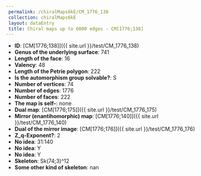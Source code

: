 ```yaml
--- 
 permalink: /chiralMaps6kE/CM_1776_138 
 collection: chiralMaps6kE
 layout: dataEntry
 title: Chiral maps up to 6000 edges - CM[1776;138]
---
```


- **ID**: [CM[1776;138]]({{ site.url }}/test/CM_1776_138)
- **Genus of the underlying surface**: 741
- **Length of the face**: 16
- **Valency**: 48
- **Length of the Petrie polygon**: 222
- **Is the automorphism group solvable?**: S
- **Number of vertices**: 74
- **Number of edges**: 1776
- **Number of faces**: 222
- **The map is self-**: none
- **Dual map**: [CM[1776;175]]({{ site.url }}/test/CM_1776_175)
- **Mirror (enantihomorphic) map**: [CM[1776;140]]({{ site.url }}/test/CM_1776_140)
- **Dual of the mirror image**: [CM[1776;176]]({{ site.url }}/test/CM_1776_176)
- **Z_q-Exponent?**: 2
- **No idea**:  31:140
- **No idea**: Y
- **No idea**: Y
- **Skeleton**: Sk(74;3)^12
- **Some other kind of skeleton**: nan

